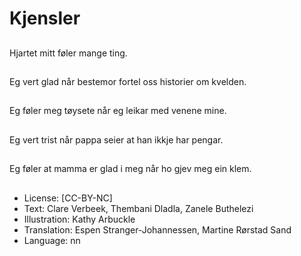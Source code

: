 # Kjensler

##
Hjartet mitt føler mange ting.

##
Eg vert glad når bestemor fortel oss historier om kvelden.

##
Eg føler meg tøysete når eg leikar med venene mine.

##
Eg vert trist når pappa seier at han ikkje har pengar.

##
Eg føler at mamma er glad i meg når ho gjev meg ein klem.

##
* License: [CC-BY-NC]
* Text: Clare Verbeek, Thembani Dladla, Zanele Buthelezi
* Illustration: Kathy Arbuckle
* Translation: Espen Stranger-Johannessen, Martine Rørstad Sand
* Language: nn

